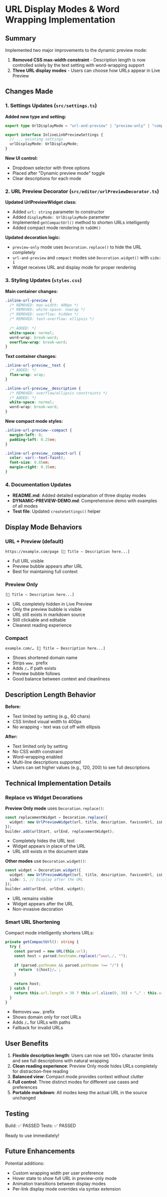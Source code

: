 # URL Display Modes & Word Wrapping Implementation

## Summary

Implemented two major improvements to the dynamic preview mode:

1. **Removed CSS max-width constraint** - Description length is now controlled solely by the text setting with word-wrapping support
2. **Three URL display modes** - Users can choose how URLs appear in Live Preview

## Changes Made

### 1. Settings Updates (`src/settings.ts`)

**Added new type and setting:**
```typescript
export type UrlDisplayMode = "url-and-preview" | "preview-only" | "compact";

export interface InlineLinkPreviewSettings {
  // ... existing settings
  urlDisplayMode: UrlDisplayMode;
}
```

**New UI control:**
- Dropdown selector with three options
- Placed after "Dynamic preview mode" toggle
- Clear descriptions for each mode

### 2. URL Preview Decorator (`src/editor/urlPreviewDecorator.ts`)

**Updated UrlPreviewWidget class:**
- Added `url: string` parameter to constructor
- Added `displayMode: UrlDisplayMode` parameter
- Implemented `getCompactUrl()` method to shorten URLs intelligently
- Added compact mode rendering in `toDOM()`

**Updated decoration logic:**
- `preview-only` mode uses `Decoration.replace()` to hide the URL completely
- `url-and-preview` and `compact` modes use `Decoration.widget()` with `side: 1`
- Widget receives URL and display mode for proper rendering

### 3. Styling Updates (`styles.css`)

**Main container changes:**
```css
.inline-url-preview {
  /* REMOVED: max-width: 400px */
  /* REMOVED: white-space: nowrap */
  /* REMOVED: overflow: hidden */
  /* REMOVED: text-overflow: ellipsis */
  
  /* ADDED: */
  white-space: normal;
  word-wrap: break-word;
  overflow-wrap: break-word;
}
```

**Text container changes:**
```css
.inline-url-preview__text {
  /* ADDED: */
  flex-wrap: wrap;
}

.inline-url-preview__description {
  /* REMOVED: overflow/ellipsis constraints */
  /* ADDED: */
  white-space: normal;
  word-wrap: break-word;
}
```

**New compact mode styles:**
```css
.inline-url-preview--compact {
  margin-left: 0;
  padding-left: 0.25em;
}

.inline-url-preview__compact-url {
  color: var(--text-faint);
  font-size: 0.85em;
  margin-right: 0.35em;
}
```

### 4. Documentation Updates

- **README.md**: Added detailed explanation of three display modes
- **DYNAMIC-PREVIEW-DEMO.md**: Comprehensive demo with examples of all modes
- **Test file**: Updated `createSettings()` helper

## Display Mode Behaviors

### URL + Preview (default)
```
https://example.com/page [🔖 Title — Description here...]
```
- Full URL visible
- Preview bubble appears after URL
- Best for maintaining full context

### Preview Only
```
[🔖 Title — Description here...]
```
- URL completely hidden in Live Preview
- Only the preview bubble is visible
- URL still exists in markdown source
- Still clickable and editable
- Cleanest reading experience

### Compact
```
example.com/… [🔖 Title — Description here...]
```
- Shows shortened domain name
- Strips `www.` prefix
- Adds `/…` if path exists
- Preview bubble follows
- Good balance between context and cleanliness

## Description Length Behavior

**Before:**
- Text limited by setting (e.g., 60 chars)
- CSS limited visual width to 400px
- No wrapping - text was cut off with ellipsis

**After:**
- Text limited only by setting
- No CSS width constraint
- Word-wrapping enabled
- Multi-line descriptions supported
- Users can set higher values (e.g., 120, 200) to see full descriptions

## Technical Implementation Details

### Replace vs Widget Decorations

**Preview Only mode** uses `Decoration.replace()`:
```typescript
const replacementWidget = Decoration.replace({
  widget: new UrlPreviewWidget(url, title, description, faviconUrl, isLoading, displayMode),
});
builder.add(urlStart, urlEnd, replacementWidget);
```
- Completely hides the URL text
- Widget appears in place of the URL
- URL still exists in the document state

**Other modes** use `Decoration.widget()`:
```typescript
const widget = Decoration.widget({
  widget: new UrlPreviewWidget(url, title, description, faviconUrl, isLoading, displayMode),
  side: 1, // Display after the URL
});
builder.add(urlEnd, urlEnd, widget);
```
- URL remains visible
- Widget appears after the URL
- Non-invasive decoration

### Smart URL Shortening

Compact mode intelligently shortens URLs:
```typescript
private getCompactUrl(): string {
  try {
    const parsed = new URL(this.url);
    const host = parsed.hostname.replace(/^www\./, "");
    
    if (parsed.pathname && parsed.pathname !== "/") {
      return `${host}/…`;
    }
    
    return host;
  } catch {
    return this.url.length > 30 ? this.url.slice(0, 30) + "…" : this.url;
  }
}
```
- Removes `www.` prefix
- Shows domain only for root URLs
- Adds `/…` for URLs with paths
- Fallback for invalid URLs

## User Benefits

1. **Flexible description length**: Users can now set 100+ character limits and see full descriptions with natural wrapping
2. **Clean reading experience**: Preview Only mode hides URLs completely for distraction-free reading
3. **Balanced view**: Compact mode provides context without clutter
4. **Full control**: Three distinct modes for different use cases and preferences
5. **Portable markdown**: All modes keep the actual URL in the source unchanged

## Testing

Build: ✅ PASSED
Tests: ✅ PASSED

Ready to use immediately!

## Future Enhancements

Potential additions:
- Custom wrapping width per user preference
- Hover state to show full URL in preview-only mode
- Animation transitions between display modes
- Per-link display mode overrides via syntax extension
